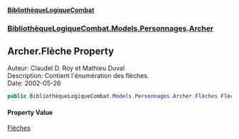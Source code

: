 #### [BibliothèqueLogiqueCombat](readme.md 'readme')
### [BibliothèqueLogiqueCombat.Models.Personnages](readme.md#BibliothèqueLogiqueCombat.Models.Personnages 'BibliothèqueLogiqueCombat.Models.Personnages').[Archer](BibliothèqueLogiqueCombat.Models.Personnages.Archer.md 'BibliothèqueLogiqueCombat.Models.Personnages.Archer')

## Archer.Flèche Property

Auteur: Claudel D. Roy et Mathieu Duval    
Description: Contient l'énumération des flèches.     
Date:  2002-05-26

```csharp
public BibliothèqueLogiqueCombat.Models.Personnages.Archer.Flèches Flèche { get; set; }
```

#### Property Value
[Flèches](BibliothèqueLogiqueCombat.Models.Personnages.Archer.Flèches.md 'BibliothèqueLogiqueCombat.Models.Personnages.Archer.Flèches')